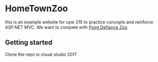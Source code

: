 # HomeTownZoo
this is an example website for cpw 215 to practice concepts and reinforce ASP.NET MVC. We want to compete with [Point Defiance Zoo](https://www.pdza.org/)

## Getting started
Clone the repo in visual studio 2017

